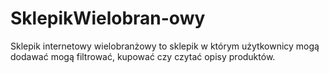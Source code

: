 # SklepikWielobran-owy
Sklepik internetowy wielobranżowy to sklepik w którym użytkownicy mogą dodawać mogą filtrować, kupować czy czytać opisy produktów.
